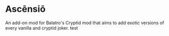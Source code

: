 # Ascēnsiō
An add-on mod for Balatro's Cryptid mod that aims to add exotic versions of every vanilla and cryptid joker.
test
